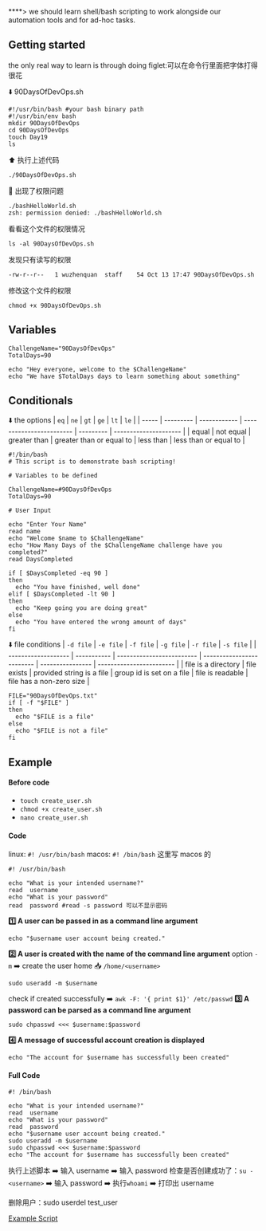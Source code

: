****> we should learn shell/bash scripting to work alongside our automation tools and for ad-hoc tasks.

## Getting started
the only real way to learn is through doing
figlet:可以在命令行里面把字体打得很花

⬇️ 90DaysOfDevOps.sh
```shell
#!/usr/bin/bash #your bash binary path
#!/usr/bin/env bash
mkdir 90DaysOfDevOps
cd 90DaysOfDevOps
touch Day19
ls
```
⬆️ 执行上述代码
```shell
./90DaysOfDevOps.sh
```
🚨 出现了权限问题
```shell
./bashHelloWorld.sh
zsh: permission denied: ./bashHelloWorld.sh
```
看看这个文件的权限情况
```shell
ls -al 90DaysOfDevOps.sh
```
发现只有读写的权限
```shell
-rw-r--r--   1 wuzhenquan  staff    54 Oct 13 17:47 90DaysOfDevOps.sh
```
修改这个文件的权限
```shell
chmod +x 90DaysOfDevOps.sh
```
## Variables
```shell
ChallengeName="90DaysOfDevOps"
TotalDays=90

echo "Hey everyone, welcome to the $ChallengeName"
echo "We have $TotalDays days to learn something about something"
```
## Conditionals
⬇️ the options
| `eq`  | `ne`        | `gt`           | `ge`                       | `lt`        | `le`                    |
| ----- | --------- | ------------ | ------------------------ | --------- | --------------------- |
| equal | not equal | greater than | greater than or equal to | less than | less than or equal to |
```shell
#!/bin/bash 
# This script is to demonstrate bash scripting!

# Variables to be defined

ChallengeName=#90DaysOfDevOps
TotalDays=90

# User Input

echo "Enter Your Name"
read name
echo "Welcome $name to $ChallengeName"
echo "How Many Days of the $ChallengeName challenge have you completed?"
read DaysCompleted

if [ $DaysCompleted -eq 90 ]
then
  echo "You have finished, well done"
elif [ $DaysCompleted -lt 90 ]
then
  echo "Keep going you are doing great"
else
  echo "You have entered the wrong amount of days"
fi
```
⬇️ file conditions
| `-d file`             | `-e file`     | `-f file`                   | `-g file`                   | `-r file`          | `-s file`                  | 
| ------------------- | ----------- | ------------------------- | ------------------------- | ---------------- | ------------------------ |
| file is a directory | file exists | provided string is a file | group id is set on a file | file is readable | file has a non-zero size |

```shell
FILE="90DaysOfDevOps.txt"
if [ -f "$FILE" ]
then
  echo "$FILE is a file"
else
  echo "$FILE is not a file"
fi
```
## Example
#### Before code
- `touch create_user.sh`
- `chmod +x create_user.sh`
- `nano create_user.sh`
#### Code
linux: `#! /usr/bin/bash` macos: `#! /bin/bash`
这里写 macos 的
```shell
#! /usr/bin/bash

echo "What is your intended username?"
read  username
echo "What is your password"
read  password #read -s password 可以不显示密码
```
**1️⃣ A user can be passed in as a command line argument**
```shell
echo "$username user account being created."
```
**2️⃣ A user is created with the name of the command line argument**
option `-m` ➡️ create the user home 📥 `/home/<username>`
```shell
sudo useradd -m $username
```
check if created successfully ➡️ `awk -F: '{ print $1}' /etc/passwd` 
**3️⃣ A password can be parsed as a command line argument**
```shell
sudo chpasswd <<< $username:$password
```
**4️⃣ A message of successful account creation is displayed**
```shell
echo "The account for $username has successfully been created"
```

#### Full Code
```shell
#! /bin/bash

echo "What is your intended username?"
read  username
echo "What is your password"
read  password
echo "$username user account being created."
sudo useradd -m $username
sudo chpasswd <<< $username:$password
echo "The account for $username has successfully been created"
```
执行上述脚本 ➡️ 输入 username ➡️ 输入 password
检查是否创建成功了：`su - <username>` ➡️ 输入 password ➡️ 执行`whoami` ➡️ 打印出 username

删除用户：sudo userdel test_user

[Example Script](https://github.com/MichaelCade/90DaysOfDevOps/blob/main/Days/Linux/create-user.sh) 